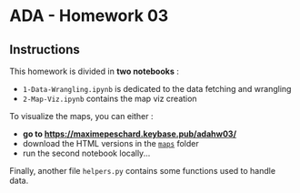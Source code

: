 # ADA - Homework 03

## Instructions

This homework is divided in **two notebooks** :
* `1-Data-Wrangling.ipynb` is dedicated to the data fetching and wrangling
* `2-Map-Viz.ipynb` contains the map viz creation

To visualize the maps, you can either :
* **go to https://maximepeschard.keybase.pub/adahw03/**
* download the HTML versions in the [`maps`](maps/) folder
* run the second notebook locally...

Finally, another file `helpers.py` contains some functions used to handle data.
